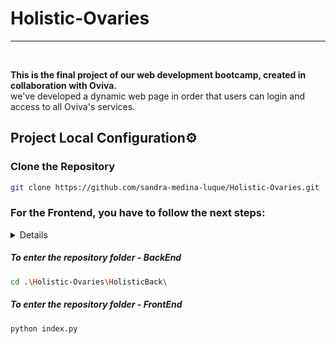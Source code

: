 # Holistic-Ovaries

***
</br>

<p>
<strong>This is the final project of our web development bootcamp, created in collaboration with Oviva.</strong>
</br>we've developed a dynamic web page in order that users can login and access to all Oviva's services.
</p>

<summary><h2> Project Local Configuration⚙ </h2></summary>

### Clone the Repository
 ```bash
git clone https://github.com/sandra-medina-luque/Holistic-Ovaries.git
```
<summary> <h3>For the Frontend, you have to follow the next steps: </h3></summary>
<details> 
##### To enter the repository folder - FrontEnd
```bash
cd .\Holistic-Ovaries\HolisticFront\
```
##### For install all dependencies of Frontend, copy the next line
 ```bash
npm i
```
##### Make the server run
```bash
npm run dev
```
##### This will start the server __http://localhost:5173__ using Vite with React.

</details>

  
##### To enter the repository folder - BackEnd
```bash
cd .\Holistic-Ovaries\HolisticBack\
```
##### To enter the repository folder - FrontEnd
```bash
python index.py
```

